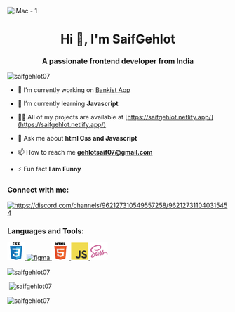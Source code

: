 ![iMac - 1](https://user-images.githubusercontent.com/102479221/183427562-48234fea-d441-4683-ba9a-1bb2b6f4d99e.png)

<h1 align="center">Hi 👋, I'm SaifGehlot</h1>
<h3 align="center">A passionate frontend developer from India</h3>

<p align="left"> <img src="https://komarev.com/ghpvc/?username=saifgehlot07&label=Profile%20views&color=0e75b6&style=flat" alt="saifgehlot07" /> </p>

- 🔭 I’m currently working on [Bankist App](https://bank-host.netlify.app/)

- 🌱 I’m currently learning **Javascript**

- 👨‍💻 All of my projects are available at [https://saifgehlot.netlify.app/](https://saifgehlot.netlify.app/)

- 💬 Ask me about **html Css and Javascript**

- 📫 How to reach me **gehlotsaif07@gmail.com**

- ⚡ Fun fact **I am Funny**

<h3 align="left">Connect with me:</h3>
<p align="left">
<a href="https://discord.com/channels/962127310549557258/962127311040315454" target="blank"><img align="center" src="https://raw.githubusercontent.com/rahuldkjain/github-profile-readme-generator/master/src/images/icons/Social/discord.svg" alt="https://discord.com/channels/962127310549557258/962127311040315454" height="30" width="40" /></a>
</p>

<h3 align="left">Languages and Tools:</h3>
<p align="left"> <a href="https://www.w3schools.com/css/" target="_blank" rel="noreferrer"> <img src="https://raw.githubusercontent.com/devicons/devicon/master/icons/css3/css3-original-wordmark.svg" alt="css3" width="40" height="40"/> </a> <a href="https://www.figma.com/" target="_blank" rel="noreferrer"> <img src="https://www.vectorlogo.zone/logos/figma/figma-icon.svg" alt="figma" width="40" height="40"/> </a> <a href="https://www.w3.org/html/" target="_blank" rel="noreferrer"> <img src="https://raw.githubusercontent.com/devicons/devicon/master/icons/html5/html5-original-wordmark.svg" alt="html5" width="40" height="40"/> </a> <a href="https://developer.mozilla.org/en-US/docs/Web/JavaScript" target="_blank" rel="noreferrer"> <img src="https://raw.githubusercontent.com/devicons/devicon/master/icons/javascript/javascript-original.svg" alt="javascript" width="40" height="40"/> </a> <a href="https://sass-lang.com" target="_blank" rel="noreferrer"> <img src="https://raw.githubusercontent.com/devicons/devicon/master/icons/sass/sass-original.svg" alt="sass" width="40" height="40"/> </a> </p>

<p><img align="center" src="https://github-readme-stats.vercel.app/api/top-langs?username=saifgehlot07&show_icons=true&locale=en&layout=compact&theme=radical" alt="saifgehlot07" /></p>

<p>&nbsp;<img align="center" src="https://github-readme-stats.vercel.app/api?username=saifgehlot07&show_icons=true&locale=en&theme=radical" alt="saifgehlot07" /></p>

<p><img align="center" src="https://github-readme-streak-stats.herokuapp.com/?user=saifgehlot07&theme=radical" alt="saifgehlot07" /></p>
